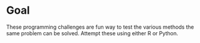 # Goal
These programming challenges are fun way to test the various methods the same problem can be solved.
Attempt these using either R or Python.

